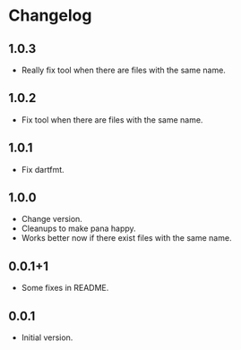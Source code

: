# Changelog

## 1.0.3
- Really fix tool when there are files with the same name.

## 1.0.2
- Fix tool when there are files with the same name.

## 1.0.1
- Fix dartfmt.

## 1.0.0
- Change version.
- Cleanups to make pana happy.
- Works better now if there exist files with the same name.

## 0.0.1+1

- Some fixes in README.

## 0.0.1

- Initial version.
